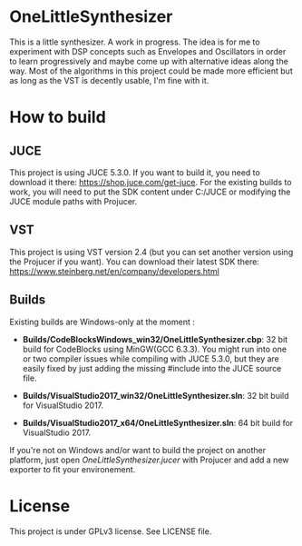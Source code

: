 # OneLittleSynthesizer
This is a little synthesizer. A work in progress. The idea is for me to experiment with DSP concepts such as Envelopes and Oscillators in order to learn progressively and maybe come up with alternative ideas along the way. Most of the algorithms in this project could be made more efficient but as long as the VST is decently usable, I'm fine with it.

# How to build
## JUCE
This project is using JUCE 5.3.0. If you want to build it, you need to download it there: https://shop.juce.com/get-juce. For the existing builds to work, you will need to put the SDK content under C:/JUCE or modifying the JUCE module paths with Projucer.

## VST
This project is using VST version 2.4 (but you can set another version using the Projucer if you want). You can download their latest SDK there: https://www.steinberg.net/en/company/developers.html

## Builds

Existing builds are Windows-only at the moment :

- **Builds/CodeBlocksWindows_win32/OneLittleSynthesizer.cbp**: 32 bit build for CodeBlocks using MinGW(GCC 6.3.3). You might run into one or two compiler issues while compiling with JUCE 5.3.0, but they are easily fixed by just adding the missing #include into the JUCE source file.

- **Builds/VisualStudio2017_win32/OneLittleSynthesizer.sln**: 32 bit build for VisualStudio 2017.

- **Builds/VisualStudio2017_x64/OneLittleSynthesizer.sln**: 64 bit build for VisualStudio 2017.

If you're not on Windows and/or want to build the project on another platform, just open *OneLittleSynthesizer.jucer* with Projucer and add a new exporter to fit your environement.

# License
This project is under GPLv3 license. See LICENSE file.
